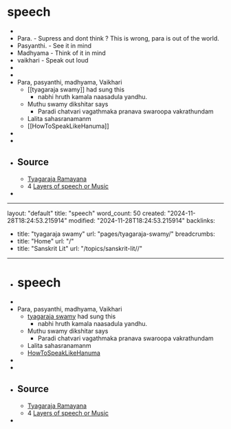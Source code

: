 # speech
-
- Para.          -  Supress and dont think ? This is wrong,  para is out of the world.
- Pasyanthi. - See it in mind
- Madhyama - Think of it in mind
- vaikhari      - Speak out loud
-
-
- Para, pasyanthi, madhyama, Vaikhari
	- [[tyagaraja swamy]] had sung this
		- nabhi hruth kamala naasadula yandhu.
	- Muthu swamy dikshitar says
		- Paradi chatvari vagathmaka pranava swaroopa vakrathundam
	- Lalita sahasranamanm
	- [[HowToSpeakLikeHanuma]]
-
-
- ## Source
	- [Tyagaraja Ramayana](https://www.youtube.com/watch?v=tpe2uvuLWJU)
	- 4 [Layers of speech or Music](https://youtu.be/tpe2uvuLWJU?t=687)
-
---
layout: "default"
title: "speech"
word_count: 50
created: "2024-11-28T18:24:53.215914"
modified: "2024-11-28T18:24:53.215914"
backlinks:
  - title: "tyagaraja swamy"
    url: "pages/tyagaraja-swamy/"
breadcrumbs:
  - title: "Home"
    url: "/"
  - title: "Sanskrit Lit"
    url: "/topics/sanskrit-lit//"
---

- # speech
-
- Para, pasyanthi, madhyama, Vaikhari
	- [tyagaraja swamy](pages/tyagaraja-swamy/) had sung this
		- nabhi hruth kamala naasadula yandhu.
	- Muthu swamy dikshitar says
		- Paradi chatvari vagathmaka pranava swaroopa vakrathundam
	- Lalita sahasranamanm
	- [HowToSpeakLikeHanuma](docs/sanskrit-lit/howtospeaklikehanuma/index/)
-
-
- ## Source
	- [Tyagaraja Ramayana](https://www.youtube.com/watch?v=tpe2uvuLWJU)
	- 4 [Layers of speech or Music](https://youtu.be/tpe2uvuLWJU?t=687)
-